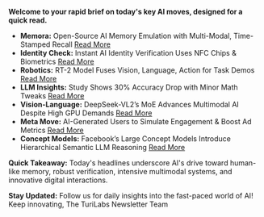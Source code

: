 <p><strong>Welcome to your rapid brief on today's key AI moves, designed for a quick read.</strong>  </p>
<ul>
<li><strong>Memora:</strong> Open-Source AI Memory Emulation with Multi-Modal, Time-Stamped Recall <a href="https://github.com/ELZAI/memora">Read More</a>  </li>
<li><strong>Identity Check:</strong> Instant AI Identity Verification Uses NFC Chips &amp; Biometrics <a href="https://passportreader.app">Read More</a>  </li>
<li><strong>Robotics:</strong> RT-2 Model Fuses Vision, Language, Action for Task Demos <a href="https://robotics-transformer2.github.io/">Read More</a>  </li>
<li><strong>LLM Insights:</strong> Study Shows 30% Accuracy Drop with Minor Math Tweaks <a href="https://openreview.net/forum?id=YXnwlZe0yf&amp;noteId=yrsGpHd0Sf">Read More</a>  </li>
<li><strong>Vision-Language:</strong> DeepSeek-VL2’s MoE Advances Multimodal AI Despite High GPU Demands <a href="https://github.com/deepseek-ai/DeepSeek-VL2">Read More</a>  </li>
<li><strong>Meta Move:</strong> AI-Generated Users to Simulate Engagement &amp; Boost Ad Metrics <a href="https://www.rollingstone.com/culture/culture-news/meta-ai-users-facebook-instagram-1235221430">Read More</a>  </li>
<li><strong>Concept Models:</strong> Facebook’s Large Concept Models Introduce Hierarchical Semantic LLM Reasoning <a href="https://github.com/facebookresearch/large_concept_model">Read More</a>  </li>
</ul>
<p><strong>Quick Takeaway:</strong> Today's headlines underscore AI's drive toward human-like memory, robust verification, intensive multimodal systems, and innovative digital interactions.  </p>
<p><strong>Stay Updated:</strong> Follow us for daily insights into the fast-paced world of AI! Keep innovating, The TuriLabs Newsletter Team</p>